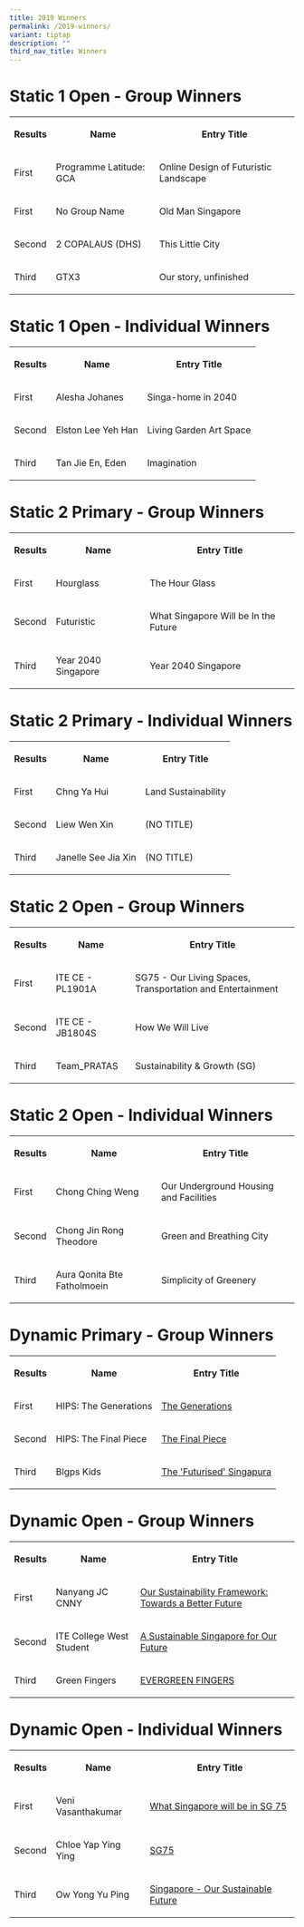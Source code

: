 ```yaml
---
title: 2019 Winners
permalink: /2019-winners/
variant: tiptap
description: ""
third_nav_title: Winners
---
```

<h1><strong>Static 1 Open - Group Winners</strong></h1>
<table style="minWidth: 75px">
<colgroup>
<col>
<col>
<col>
</colgroup>
<tbody>
<tr>
<th rowspan="1" colspan="1">
<p>Results</p>
</th>
<th rowspan="1" colspan="1">
<p>Name</p>
</th>
<th rowspan="1" colspan="1">
<p>Entry Title</p>
</th>
</tr>
<tr>
<td rowspan="1" colspan="1">
<p>First</p>
</td>
<td rowspan="1" colspan="1">
<p>Programme Latitude: GCA</p>
</td>
<td rowspan="1" colspan="1">
<p>Online Design of Futuristic Landscape</p>
</td>
</tr>
<tr>
<td rowspan="1" colspan="1">
<p>First</p>
</td>
<td rowspan="1" colspan="1">
<p>No Group Name</p>
</td>
<td rowspan="1" colspan="1">
<p>Old Man Singapore</p>
</td>
</tr>
<tr>
<td rowspan="1" colspan="1">
<p>Second</p>
</td>
<td rowspan="1" colspan="1">
<p>2 COPALAUS (DHS)</p>
</td>
<td rowspan="1" colspan="1">
<p>This Little City</p>
</td>
</tr>
<tr>
<td rowspan="1" colspan="1">
<p>Third</p>
</td>
<td rowspan="1" colspan="1">
<p>GTX3</p>
</td>
<td rowspan="1" colspan="1">
<p>Our story, unfinished</p>
</td>
</tr>
</tbody>
</table>
<h1><strong>Static 1 Open - Individual Winners</strong></h1>
<table style="minWidth: 75px">
<colgroup>
<col>
<col>
<col>
</colgroup>
<tbody>
<tr>
<th rowspan="1" colspan="1">
<p>Results</p>
</th>
<th rowspan="1" colspan="1">
<p>Name</p>
</th>
<th rowspan="1" colspan="1">
<p>Entry Title</p>
</th>
</tr>
<tr>
<td rowspan="1" colspan="1">
<p>First</p>
</td>
<td rowspan="1" colspan="1">
<p>Alesha Johanes</p>
</td>
<td rowspan="1" colspan="1">
<p>Singa-home in 2040</p>
</td>
</tr>
<tr>
<td rowspan="1" colspan="1">
<p>Second</p>
</td>
<td rowspan="1" colspan="1">
<p>Elston Lee Yeh Han</p>
</td>
<td rowspan="1" colspan="1">
<p>Living Garden Art Space</p>
</td>
</tr>
<tr>
<td rowspan="1" colspan="1">
<p>Third</p>
</td>
<td rowspan="1" colspan="1">
<p>Tan Jie En, Eden</p>
</td>
<td rowspan="1" colspan="1">
<p>Imagination</p>
</td>
</tr>
</tbody>
</table>
<h1><strong>Static 2 Primary - Group Winners</strong></h1>
<table style="minWidth: 75px">
<colgroup>
<col>
<col>
<col>
</colgroup>
<tbody>
<tr>
<th rowspan="1" colspan="1">
<p>Results</p>
</th>
<th rowspan="1" colspan="1">
<p>Name</p>
</th>
<th rowspan="1" colspan="1">
<p>Entry Title</p>
</th>
</tr>
<tr>
<td rowspan="1" colspan="1">
<p>First</p>
</td>
<td rowspan="1" colspan="1">
<p>Hourglass</p>
</td>
<td rowspan="1" colspan="1">
<p>The Hour Glass</p>
</td>
</tr>
<tr>
<td rowspan="1" colspan="1">
<p>Second</p>
</td>
<td rowspan="1" colspan="1">
<p>Futuristic</p>
</td>
<td rowspan="1" colspan="1">
<p>What Singapore Will be In the Future</p>
</td>
</tr>
<tr>
<td rowspan="1" colspan="1">
<p>Third</p>
</td>
<td rowspan="1" colspan="1">
<p>Year 2040 Singapore</p>
</td>
<td rowspan="1" colspan="1">
<p>Year 2040 Singapore</p>
</td>
</tr>
</tbody>
</table>
<h1><strong>Static 2 Primary - Individual Winners</strong></h1>
<table style="minWidth: 75px">
<colgroup>
<col>
<col>
<col>
</colgroup>
<tbody>
<tr>
<th rowspan="1" colspan="1">
<p>Results</p>
</th>
<th rowspan="1" colspan="1">
<p>Name</p>
</th>
<th rowspan="1" colspan="1">
<p>Entry Title</p>
</th>
</tr>
<tr>
<td rowspan="1" colspan="1">
<p>First</p>
</td>
<td rowspan="1" colspan="1">
<p>Chng Ya Hui</p>
</td>
<td rowspan="1" colspan="1">
<p>Land Sustainability</p>
</td>
</tr>
<tr>
<td rowspan="1" colspan="1">
<p>Second</p>
</td>
<td rowspan="1" colspan="1">
<p>Liew Wen Xin</p>
</td>
<td rowspan="1" colspan="1">
<p>(NO TITLE)</p>
</td>
</tr>
<tr>
<td rowspan="1" colspan="1">
<p>Third</p>
</td>
<td rowspan="1" colspan="1">
<p>Janelle See Jia Xin</p>
</td>
<td rowspan="1" colspan="1">
<p>(NO TITLE)</p>
</td>
</tr>
</tbody>
</table>
<h1><strong>Static 2 Open - Group Winners</strong></h1>
<table style="minWidth: 75px">
<colgroup>
<col>
<col>
<col>
</colgroup>
<tbody>
<tr>
<th rowspan="1" colspan="1">
<p>Results</p>
</th>
<th rowspan="1" colspan="1">
<p>Name</p>
</th>
<th rowspan="1" colspan="1">
<p>Entry Title</p>
</th>
</tr>
<tr>
<td rowspan="1" colspan="1">
<p>First</p>
</td>
<td rowspan="1" colspan="1">
<p>ITE CE - PL1901A</p>
</td>
<td rowspan="1" colspan="1">
<p>SG75 - Our Living Spaces, Transportation and Entertainment</p>
</td>
</tr>
<tr>
<td rowspan="1" colspan="1">
<p>Second</p>
</td>
<td rowspan="1" colspan="1">
<p>ITE CE - JB1804S</p>
</td>
<td rowspan="1" colspan="1">
<p>How We Will Live</p>
</td>
</tr>
<tr>
<td rowspan="1" colspan="1">
<p>Third</p>
</td>
<td rowspan="1" colspan="1">
<p>Team_PRATAS</p>
</td>
<td rowspan="1" colspan="1">
<p>Sustainability &amp; Growth (SG)</p>
</td>
</tr>
</tbody>
</table>
<h1><strong>Static 2 Open - Individual Winners</strong></h1>
<table style="minWidth: 75px">
<colgroup>
<col>
<col>
<col>
</colgroup>
<tbody>
<tr>
<th rowspan="1" colspan="1">
<p>Results</p>
</th>
<th rowspan="1" colspan="1">
<p>Name</p>
</th>
<th rowspan="1" colspan="1">
<p>Entry Title</p>
</th>
</tr>
<tr>
<td rowspan="1" colspan="1">
<p>First</p>
</td>
<td rowspan="1" colspan="1">
<p>Chong Ching Weng</p>
</td>
<td rowspan="1" colspan="1">
<p>Our Underground Housing and Facilities</p>
</td>
</tr>
<tr>
<td rowspan="1" colspan="1">
<p>Second</p>
</td>
<td rowspan="1" colspan="1">
<p>Chong Jin Rong Theodore</p>
</td>
<td rowspan="1" colspan="1">
<p>Green and Breathing City</p>
</td>
</tr>
<tr>
<td rowspan="1" colspan="1">
<p>Third</p>
</td>
<td rowspan="1" colspan="1">
<p>Aura Qonita Bte Fatholmoein</p>
</td>
<td rowspan="1" colspan="1">
<p>Simplicity of Greenery</p>
</td>
</tr>
</tbody>
</table>
<h1><strong>Dynamic Primary - Group Winners</strong></h1>
<table style="minWidth: 75px">
<colgroup>
<col>
<col>
<col>
</colgroup>
<tbody>
<tr>
<th rowspan="1" colspan="1">
<p>Results</p>
</th>
<th rowspan="1" colspan="1">
<p>Name</p>
</th>
<th rowspan="1" colspan="1">
<p>Entry Title</p>
</th>
</tr>
<tr>
<td rowspan="1" colspan="1">
<p>First</p>
</td>
<td rowspan="1" colspan="1">
<p>HIPS: The Generations</p>
</td>
<td rowspan="1" colspan="1">
<p><a href="https://www.facebook.com/oursg75/videos/vl.2381116968825166/637393373409007/?type=1&amp;theater" rel="noopener nofollow" target="_blank">The Generations</a>
</p>
</td>
</tr>
<tr>
<td rowspan="1" colspan="1">
<p>Second</p>
</td>
<td rowspan="1" colspan="1">
<p>HIPS: The Final Piece</p>
</td>
<td rowspan="1" colspan="1">
<p><a href="https://www.facebook.com/oursg75/videos/vl.2381116968825166/368757284049788/?type=1&amp;theater" rel="noopener nofollow" target="_blank">The Final Piece</a>
</p>
</td>
</tr>
<tr>
<td rowspan="1" colspan="1">
<p>Third</p>
</td>
<td rowspan="1" colspan="1">
<p>Blgps Kids</p>
</td>
<td rowspan="1" colspan="1">
<p><a href="https://www.facebook.com/oursg75/videos/vl.2381116968825166/2281267771989560/?type=1&amp;theater" rel="noopener nofollow" target="_blank">The 'Futurised' Singapura</a>
</p>
</td>
</tr>
</tbody>
</table>
<h1><strong>Dynamic Open - Group Winners</strong></h1>
<table style="minWidth: 75px">
<colgroup>
<col>
<col>
<col>
</colgroup>
<tbody>
<tr>
<th rowspan="1" colspan="1">
<p>Results</p>
</th>
<th rowspan="1" colspan="1">
<p>Name</p>
</th>
<th rowspan="1" colspan="1">
<p>Entry Title</p>
</th>
</tr>
<tr>
<td rowspan="1" colspan="1">
<p>First</p>
</td>
<td rowspan="1" colspan="1">
<p>Nanyang JC CNNY</p>
</td>
<td rowspan="1" colspan="1">
<p><a href="https://www.facebook.com/oursg75/videos/vl.499974227215266/612380355952799/?type=1&amp;theater" rel="noopener nofollow" target="_blank">Our Sustainability Framework: Towards a Better Future</a>
</p>
</td>
</tr>
<tr>
<td rowspan="1" colspan="1">
<p>Second</p>
</td>
<td rowspan="1" colspan="1">
<p>ITE College West Student</p>
</td>
<td rowspan="1" colspan="1">
<p><a href="https://www.facebook.com/oursg75/videos/vl.499974227215266/3036481679759972/?type=1&amp;theater" rel="noopener nofollow" target="_blank">A Sustainable Singapore for Our Future</a>
</p>
</td>
</tr>
<tr>
<td rowspan="1" colspan="1">
<p>Third</p>
</td>
<td rowspan="1" colspan="1">
<p>Green Fingers</p>
</td>
<td rowspan="1" colspan="1">
<p><a href="https://www.facebook.com/oursg75/videos/vl.499974227215266/496594364498894/?type=1&amp;theater" rel="noopener nofollow" target="_blank">EVERGREEN FINGERS</a>
</p>
</td>
</tr>
</tbody>
</table>
<h1><strong>Dynamic Open - Individual Winners</strong></h1>
<table style="minWidth: 75px">
<colgroup>
<col>
<col>
<col>
</colgroup>
<tbody>
<tr>
<th rowspan="1" colspan="1">
<p>Results</p>
</th>
<th rowspan="1" colspan="1">
<p>Name</p>
</th>
<th rowspan="1" colspan="1">
<p>Entry Title</p>
</th>
</tr>
<tr>
<td rowspan="1" colspan="1">
<p>First</p>
</td>
<td rowspan="1" colspan="1">
<p>Veni Vasanthakumar</p>
</td>
<td rowspan="1" colspan="1">
<p><a href="https://www.facebook.com/oursg75/videos/vl.499974227215266/899231800448953/?type=1&amp;theater" rel="noopener nofollow" target="_blank">What Singapore will be in SG 75</a>
</p>
</td>
</tr>
<tr>
<td rowspan="1" colspan="1">
<p>Second</p>
</td>
<td rowspan="1" colspan="1">
<p>Chloe Yap Ying Ying</p>
</td>
<td rowspan="1" colspan="1">
<p><a href="https://www.facebook.com/oursg75/videos/vl.499974227215266/645878532586087/?type=1&amp;theater" rel="noopener nofollow" target="_blank">SG75</a>
</p>
</td>
</tr>
<tr>
<td rowspan="1" colspan="1">
<p>Third</p>
</td>
<td rowspan="1" colspan="1">
<p>Ow Yong Yu Ping</p>
</td>
<td rowspan="1" colspan="1">
<p><a href="https://www.facebook.com/oursg75/videos/vl.499974227215266/358487545062847/?type=1&amp;theater" rel="noopener nofollow" target="_blank">Singapore - Our Sustainable Future</a>
</p>
</td>
</tr>
</tbody>
</table>
<p></p>